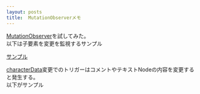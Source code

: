 ```yaml
---
layout: posts
title:  MutationObserverメモ 
---
```

[MutationObserver](https://developer.mozilla.org/en/docs/Web/API/MutationObserver)を試してみた。       
以下は子要素を変更を監視するサンプル         
        
[サンプル](http://jsdo.it/38elements/MutationObserver-subtree)      
        
[characterData](https://developer.mozilla.org/en/docs/Web/API/CharacterData)変更でのトリガーはコメントやテキストNodeの内容を変更すると発生する。       
以下がサンプル      
<script type="text/javascript" src="http://jsdo.it/blogparts/vxyC/js?width=575&height=496&view=javascript"></script>

